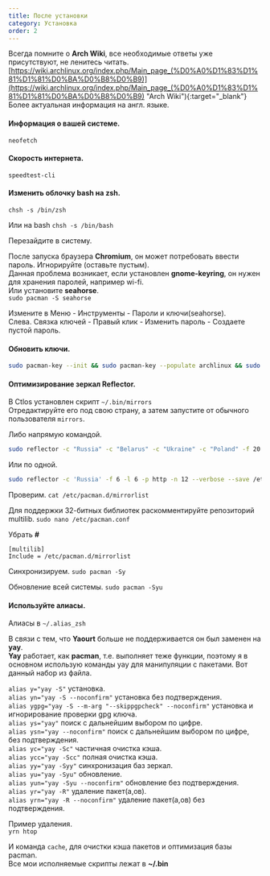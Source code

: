 ```yaml
---
title: После установки
category: Установка
order: 2
---
```

Всегда помните о **Arch Wiki**, все необходимые ответы уже присутствуют, не ленитесь читать.  
[https://wiki.archlinux.org/index.php/Main_page_(%D0%A0%D1%83%D1%81%D1%81%D0%BA%D0%B8%D0%B9)](https://wiki.archlinux.org/index.php/Main_page_(%D0%A0%D1%83%D1%81%D1%81%D0%BA%D0%B8%D0%B9) "Arch Wiki"){:target="_blank"}
Более актуальная информация на англ. языке.

#### Информация о вашей системе.
`neofetch`

#### Скорость интернета.
`speedtest-cli`

#### Изменить облочку bash на **zsh**.
`chsh -s /bin/zsh`

Или на bash
`chsh -s /bin/bash`

Перезайдите в систему.

После запуска браузера **Chromium**, он может потребовать ввести пароль. Игнорируйте (оставьте пустым).  
Данная проблема возникает, если установлен **gnome-keyring**, он нужен для хранения паролей, например wi-fi.  
Или установите **seahorse**.  
`sudo pacman -S seahorse`

Измените в Меню - Инструменты - Пароли и ключи(seahorse).  
Слева. Связка ключей - Правый клик - Изменить пароль - Создаете пустой пароль.

#### Обновить ключи.

```bash
sudo pacman-key --init && sudo pacman-key --populate archlinux && sudo pacman-key --refresh-keys && sudo pacman -Syy
```

#### Оптимизирование зеркал **Reflector**.

В Ctlos установлен скрипт `~/.bin/mirrors`  
Отредактируйте его под свою страну, а затем запустите от обычного пользователя `mirrors`.

Либо напрямую командой.
```bash
sudo reflector -c "Russia" -c "Belarus" -c "Ukraine" -c "Poland" -f 20 -l 20 -p https -p http -n 20 --save /etc/pacman.d/mirrorlist --sort rate
```

Или по одной.
```bash
sudo reflector -c 'Russia' -f 6 -l 6 -p http -n 12 --verbose --save /etc/pacman.d/mirrorlist
```

Проверим.
`cat /etc/pacman.d/mirrorlist`

Для поддержки 32-битных библиотек раскомментируйте репозиторий multilib.
`sudo nano /etc/pacman.conf`

Убрать **#**
```
[multilib]
Include = /etc/pacman.d/mirrorlist
```

Синхронизируем.
`sudo pacman -Sy`

Обновление всей системы.
`sudo pacman -Syu`

#### Используйте алиасы.

Алиасы в `~/.alias_zsh`

В связи с тем, что **Yaourt** больше не поддерживается он был заменен на **yay**.  
**Yay** работает, как **pacman**, т.е. выполняет теже функции, поэтому я в основном использую команды yay для манипуляции с пакетами. Вот данный набор из файла.

`alias y="yay -S"` установка.  
`alias yn="yay -S --noconfirm"` установка без подтверждения.  
`alias ygpg="yay -S --m-arg "--skippgpcheck" --noconfirm"` установка и игнорирование проверки gpg ключа.  
`alias ys="yay"` поиск с дальнейшим выбором по цифре.  
`alias ysn="yay --noconfirm"` поиск с дальнейшим выбором по цифре, без подтверждения.  
`alias yc="yay -Sc"` частичная очистка кэша.  
`alias ycc="yay -Scc"` полная очистка кэша.  
`alias yy="yay -Syy"` синхронизация баз зеркал.  
`alias yu="yay -Syu"` обновление.  
`alias yun="yay -Syu --noconfirm"` обновление без подтверждения.  
`alias yr="yay -R"` удаление пакет(а,ов).  
`alias yrn="yay -R --noconfirm"` удаление пакет(а,ов) без подтверждения.

Пример удаления.  
`yrn htop`

И команда `cache`, для очистки кэша пакетов и оптимизация базы pacman.  
Все мои исполняемые скрипты лежат в **\~/.bin**